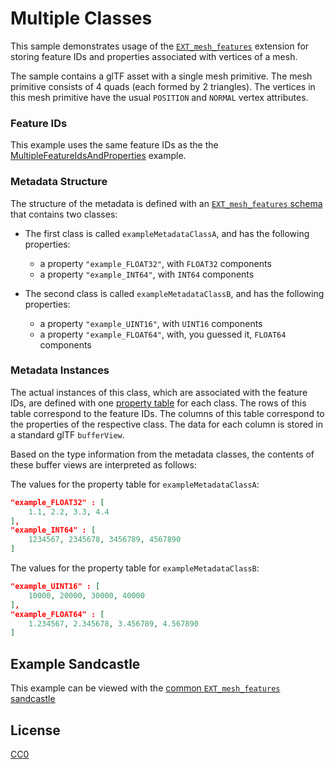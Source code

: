 # Multiple Classes

This sample demonstrates usage of the [`EXT_mesh_features`](https://github.com/CesiumGS/glTF/tree/3d-tiles-next/extensions/2.0/Vendor/EXT_mesh_features) extension for storing feature IDs and properties associated with vertices of a mesh.

The sample contains a glTF asset with a single mesh primitive. The mesh primitive consists of 4 quads (each formed by 2 triangles). The vertices in this mesh primitive have the usual `POSITION` and `NORMAL` vertex attributes. 

### Feature IDs

This example uses the same feature IDs as the the [MultipleFeatureIdsAndProperties](../MultipleFeatureIdsAndProperties#feature-ids) example. 


### Metadata Structure

The structure of the metadata is defined with an [`EXT_mesh_features` schema](https://github.com/CesiumGS/glTF/tree/3d-tiles-next/extensions/2.0/Vendor/EXT_mesh_features#schema-definitions) that contains two classes:

- The first class is called `exampleMetadataClassA`, and has the following properties:
  - a property `"example_FLOAT32"`, with `FLOAT32` components
  - a property `"example_INT64"`, with `INT64` components

- The second class is called `exampleMetadataClassB`, and has the following properties:
  - a property `"example_UINT16"`, with `UINT16` components
  - a property `"example_FLOAT64"`, with, you guessed it, `FLOAT64` components


### Metadata Instances

The actual instances of this class, which are associated with the feature IDs, are defined with one [property table](https://github.com/CesiumGS/glTF/tree/3d-tiles-next/extensions/2.0/Vendor/EXT_mesh_features#property-tables) for each class. The rows of this table correspond to the feature IDs. The columns of this table correspond to the properties of the respective class. The data for each column is stored in a standard glTF `bufferView`. 

Based on the type information from the metadata classes, the contents of these buffer views are interpreted as follows:

The values for the property table for `exampleMetadataClassA`:
```JSON
"example_FLOAT32" : [
    1.1, 2.2, 3.3, 4.4
],
"example_INT64" : [
    1234567, 2345678, 3456789, 4567890
]
```
The values for the property table for `exampleMetadataClassB`:
```JSON
"example_UINT16" : [
    10000, 20000, 30000, 40000
],
"example_FLOAT64" : [
    1.234567, 2.345678, 3.456789, 4.567890
]
```


## Example Sandcastle

This example can be viewed with the [common `EXT_mesh_features` sandcastle](../#common-sandcastle-code)


## License

[CC0](https://creativecommons.org/share-your-work/public-domain/cc0/)
